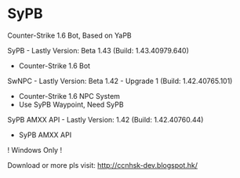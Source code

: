 # SyPB
Counter-Strike 1.6 Bot, Based on YaPB

SyPB - Lastly Version: Beta 1.43 (Build: 1.43.40979.640)
 - Counter-Strike 1.6 Bot

SwNPC - Lastly Version: Beta 1.42 - Upgrade 1 (Build: 1.42.40765.101)
 - Counter-Strike 1.6 NPC System
 - Use SyPB Waypoint, Need SyPB 

SyPB AMXX API - Lastly Version: 1.42 (Build: 1.42.40760.44)
 - SyPB AMXX API

! Windows Only !

Download or more pls visit: http://ccnhsk-dev.blogspot.hk/
